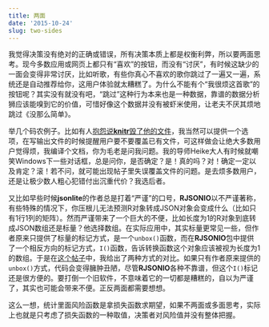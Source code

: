 ```yaml
---
title: 两面
date: '2015-10-24'
slug: two-sides
---
```


我觉得决策没有绝对的正确或错误，所有决策本质上都是权衡利弊，所以要两面思考。现今多数应用或网页上都只有“喜欢”的按钮，而没有“讨厌”，有时候这缺少的一面会变得非常讨厌，比如听歌，有些你真心不喜欢的歌你跳过了一遍又一遍，系统还是自动推荐给你，这用户体验就太糟糕了。为什么不能有个“我很烦这首歌”的按钮呢？其实没有就没有吧，“跳过”这种行为本来也是一种数据，靠谱的数据分析狮应该能嗅到它的价值，可惜好像这个数据并没有被虾米使用，让老夫不厌其烦地跳过《没那么简单》。

举几个码农例子。比如有人[抱怨说**knitr**毁了他的文件](https://github.com/yihui/knitr/issues/1123)，我当然可以提供一个选项，在写输出文件的时候提醒用户要不要覆盖已有文件，可这样做会让绝大多数用户觉得烦，我编译个文档，你为毛老是问我问题。我的导师Heike大人有时候就嘲笑Windows下一些对话框，总是问你，是否确定？是！真的吗？对！确定一定以及肯定？滚！若不问，就可能出现帖子里失误覆盖文件的问题。是去烦多数用户，还是让极少数人粗心犯错付出沉重代价？我选后者。

又比如早些时候**jsonlite**的作者总是打着“严谨”的口号，**RJSONIO**以不严谨著称，有些特殊的情况下，你压根儿无法预测R对象转成JSON对象会变成什么（比如只有1行1列的矩阵）。然而严谨带来了一个巨大的不便，比如长度为1的R对象到底转成JSON数组还是标量？他选择数组。在实际应用中，其实标量更常见一些，但作者原来只提供了标量的标记方式，是一个`unbox()`函数，而在**RJSONIO**包中提供了一个相反方向的标记方式，`I()`函数，告诉转换函数这个对象应该被视为长度为1的数组。于是在[这个帖子](https://github.com/jeroenooms/jsonlite/issues/78)中，我给出了两种方式的对比。如果只有作者原来提供的`unbox()`方式，代码会变得臃肿丑陋，尽管**RJSONIO**各种不靠谱，但这个`I()`标记还是很方便的。要打倒一个旧软件，不意味着它的一切都是糟糕的，自以为严谨了，其实也可能会带来不便。正反两面都需要想想。

这么一想，统计里面风险函数是拿损失函数求期望，如果不两面或多面思考，实际上也就是只考虑了损失函数的一种取值，决策者对风险值并没有整体把握。
